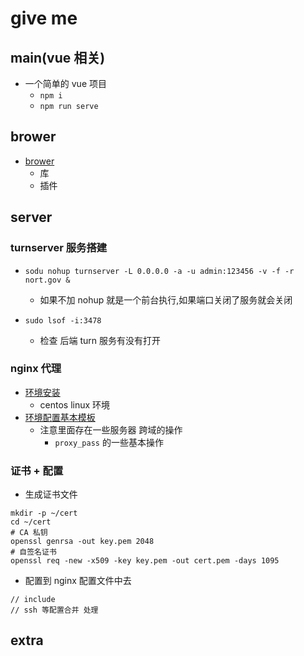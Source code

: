 # give me

## main(vue 相关)

- 一个简单的 vue 项目
  - `npm i`
  - `npm run serve`

## brower

- [brower](./browser/readme.md)
  - 库
  - 插件

## server

### turnserver 服务搭建

- `sodu nohup turnserver -L 0.0.0.0 -a -u admin:123456 -v -f -r nort.gov &`

  - 如果不加 nohup 就是一个前台执行,如果端口关闭了服务就会关闭

- `sudo lsof -i:3478`
  - 检查 后端 turn 服务有没有打开

### nginx 代理

- [环境安装](https://blog.csdn.net/yucaifu1989/article/details/125408091)
  - centos linux 环境
- [环境配置基本模板](./lib/conf.conf)
  - 注意里面存在一些服务器 跨域的操作
    - `proxy_pass` 的一些基本操作

### 证书 + 配置

- 生成证书文件

```
mkdir -p ~/cert
cd ~/cert
# CA 私钥
openssl genrsa -out key.pem 2048
# 自签名证书
openssl req -new -x509 -key key.pem -out cert.pem -days 1095
```

- 配置到 nginx 配置文件中去

```
// include
// ssh 等配置合并 处理
```

## extra
